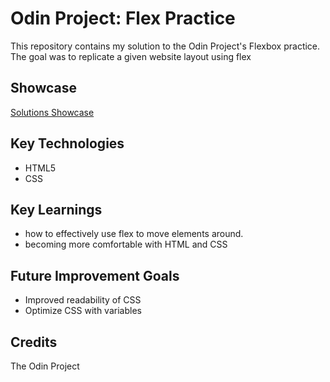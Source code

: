 # Odin Project: Flex Practice
This repository contains my solution to the Odin Project's Flexbox practice. The goal was to replicate a given website layout using flex

## Showcase
[Solutions Showcase](https://ssaturgo2.github.io/flex-practice/)

## Key Technologies
-   HTML5
-   CSS


## Key Learnings
-   how to effectively use flex to move elements around.
-   becoming more comfortable with HTML and CSS

## Future Improvement Goals
-   Improved readability of CSS
-   Optimize CSS with variables

## Credits
The Odin Project